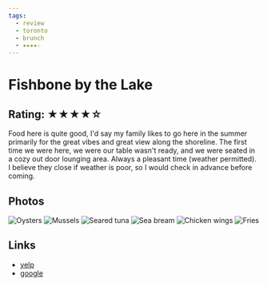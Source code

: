 ```yaml
---
tags:
  - review
  - toronto
  - brunch
  - ★★★★☆
---
```

# Fishbone by the Lake

## Rating: ★★★★☆

Food here is quite good, I'd say my family likes to go here in the summer primarily for the great vibes and great view along the shoreline. The first time we were here, we were our table wasn't ready, and we were seated in a cozy out door lounging area. Always a pleasant time (weather permitted). I believe they close if weather is poor, so I would check in advance before coming.

## Photos

![Oysters](https://res.cloudinary.com/drwjkxxud/image/upload/v1721090820/fishbone_by_the_lake_1_qjc3hk.jpg)
![Mussels](https://res.cloudinary.com/drwjkxxud/image/upload/v1721090822/fishbone_by_the_lake_3_ljtkbh.jpg)
![Seared tuna](https://res.cloudinary.com/drwjkxxud/image/upload/v1721090823/fishbone_by_the_lake_2_sl0vrc.jpg)
![Sea bream](https://res.cloudinary.com/drwjkxxud/image/upload/v1721090824/6_gt7wur.jpg)
![Chicken wings](https://res.cloudinary.com/drwjkxxud/image/upload/v1721090686/fishbone_by_the_lake_4_twjbqb.jpg)
![Fries](https://res.cloudinary.com/drwjkxxud/image/upload/v1721090710/fishbone_by_the_lake_5_ob3stb.jpg)

## Links

- [yelp]()
- [google]()